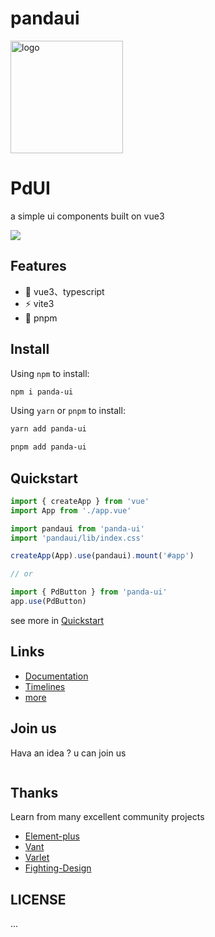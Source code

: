 # pandaui

<p>
  <img alt="logo" src="https://onemini.github.io/panda-ui/logo4.png" width="180" height="180" />
</p>

<h1>
  PdUI
</h1>

<p>
  a simple ui components built on vue3
</p>

<p>
  <img src="https://github.com/onemini/panda-ui/actions/workflows/pages.yml/badge.svg?branch=master" />
</p>

## Features

- 🏀 vue3、typescript
- ⚡ vite3
- 🌈 pnpm

## Install

Using `npm` to install:

```bash
npm i panda-ui
```

Using `yarn` or `pnpm` to install:

```bash
yarn add panda-ui

pnpm add panda-ui
```

## Quickstart

```js
import { createApp } from 'vue'
import App from './app.vue'

import pandaui from 'panda-ui'
import 'pandaui/lib/index.css'

createApp(App).use(pandaui).mount('#app')

// or

import { PdButton } from 'panda-ui'
app.use(PdButton)
```

see more in [Quickstart](https://onemini.github.io/panda-ui)

## Links

- [Documentation](https://onemini.github.io/panda-ui)
- [Timelines](https://onemini.github.io/panda-ui)
- [more](https://onemini.github.io/panda-ui)

## Join us

Hava an idea ? u can join us

<p>
  <img src="" />
</p>

## Thanks

Learn from many excellent community projects

- [Element-plus](https://github.com/element-plus/element-plus)
- [Vant](https://github.com/youzan/vant)
- [Varlet](https://github.com/varletjs/varlet)
- [Fighting-Design](https://github.com/LAINE001/fighting-design)

## LICENSE

...
